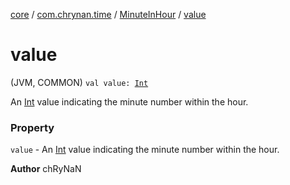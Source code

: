 [core](../../index.md) / [com.chrynan.time](../index.md) / [MinuteInHour](index.md) / [value](./value.md)

# value

(JVM, COMMON) `val value: `[`Int`](https://kotlinlang.org/api/latest/jvm/stdlib/kotlin/-int/index.html)

An [Int](https://kotlinlang.org/api/latest/jvm/stdlib/kotlin/-int/index.html) value indicating the minute number within the hour.

### Property

`value` - An [Int](https://kotlinlang.org/api/latest/jvm/stdlib/kotlin/-int/index.html) value indicating the minute number within the hour.

**Author**
chRyNaN

